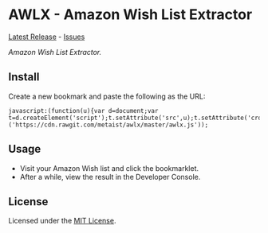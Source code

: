 # AWLX - Amazon Wish List Extractor
[Latest Release] - [Issues]

_Amazon Wish List Extractor._

[Latest Release]: https://github.com/metaist/awlx/releases/latest
[Issues]: https://github.com/metaist/awlx/issues

## Install
Create a new bookmark and paste the following as the URL:

```
javascript:(function(u){var d=document;var t=d.createElement('script');t.setAttribute('src',u);t.setAttribute('crossorigin','anonymous');d.body.appendChild(t);}('https://cdn.rawgit.com/metaist/awlx/master/awlx.js'));
```

## Usage
- Visit your Amazon Wish list and click the bookmarklet.
- After a while, view the result in the Developer Console.

## License
Licensed under the [MIT License](LICENSE.markdown).
